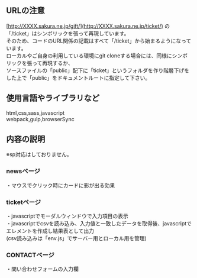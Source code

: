 ## URLの注意
[http://XXXX.sakura.ne.jp/gift/](http://XXXX.sakura.ne.jp/ticket/) の「/ticket」はシンボリックを張って再現しています。  
そのため、コードのURL関係の記載はすべて「/ticket」から始まるようになっています。　  
ローカルやご自身の利用している環境にgit cloneする場合には、同様にシンボリックを張って再現するか、  
ソースファイルの「public」配下に「ticket」というフォルダを作り階層下げをした上で「public」をドキュメントルートに指定して下さい。  

## 使用言語やライブラリなど  
html,css,sass,javascript  
webpack,gulp,browserSync  
  

## 内容の説明
※sp対応はしておりません。

### newsページ
・マウスでクリック時にカードに影が出る効果  

### ticketページ
・javascriptでモーダルウィンドウで入力項目の表示  
・javascriptでcsvを読み込み、入力値と一致したデータを取得後、javascriptでエレメントを作成し結果表として出力  
(csv読み込みは「env.js」でサーバー用とローカル用を管理)  

### CONTACTページ
・問い合わせフォームの入力欄
 
